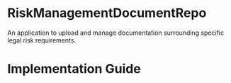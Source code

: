 # RiskManagementDocumentRepo
 An application to upload and manage documentation surrounding specific legal risk requirements.

# Implementation Guide

